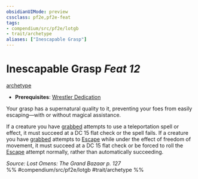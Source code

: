 ```yaml
---
obsidianUIMode: preview
cssclass: pf2e,pf2e-feat
tags:
- compendium/src/pf2e/lotgb
- trait/archetype
aliases: ["Inescapable Grasp"]
---
```

# Inescapable Grasp  *Feat 12*  
[archetype](../../Rules/traits/archetype.md)  

- **Prerequisites**: [Wrestler Dedication](wrestler-dedication-lotgb.md)

Your grasp has a supernatural quality to it, preventing your foes from easily escaping—with or without magical assistance.

If a creature you have [grabbed](../../Rules/conditions.md#Grabbed) attempts to use a teleportation spell or effect, it must succeed at a DC 15 flat check or the spell fails. If a creature you have [grabbed](../../Rules/conditions.md#Grabbed) attempts to [Escape](../../Rules/actions/escape.md) while under the effect of freedom of movement, it must succeed at a DC 15 flat check or be forced to roll the [Escape](../../Rules/actions/escape.md) attempt normally, rather than automatically succeeding.

*Source: Lost Omens: The Grand Bazaar p. 127*  
%% #compendium/src/pf2e/lotgb #trait/archetype %%